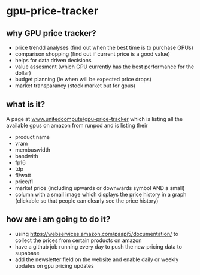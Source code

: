 # gpu-price-tracker

## why GPU price tracker?

- price trendd analyses (find out when the best time is to purchase GPUs)
- comparison shopping (find out if current price is a good value)
- helps for data driven decisions
- value assesment (which GPU currently has the best performance for the dollar)
- budget planning (ie when will be expected price drops)
- market transparancy (stock market but for gpus)

## what is it?

A page at www.unitedcompute/gpu-price-tracker which is listing all the available gpus on amazon from runpod and is listing their

- product name
- vram
- membuswidth
- bandwith
- fp16
- tdp
- fl/watt
- price/fl
- market price (including upwards or downwards symbol AND a small)
- column with a small image which displays the price history in a graph (clickable so that people can clearly see the price history)

## how are i am going to do it?

- using https://webservices.amazon.com/paapi5/documentation/ to collect the prices from certain products on amazon
- have a github job running every day to push the new pricing data to supabase
- add the newsletter field on the website and enable daily or weekly updates on gpu pricing updates